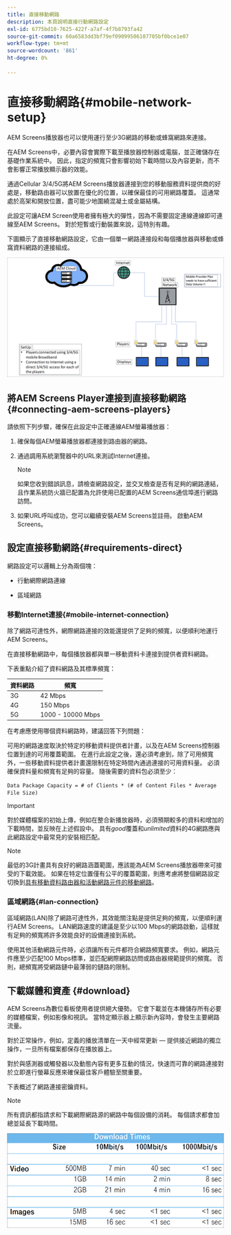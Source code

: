 ```yaml
---
title: 直接移動網路
description: 本頁說明直接行動網路設定
exl-id: 6775bd10-7625-422f-a7af-4f7b8793fa42
source-git-commit: 60a6583dd3bf79ef09099506107705bf0bce1e07
workflow-type: tm+mt
source-wordcount: '861'
ht-degree: 0%

---
```


# 直接移動網路{#mobile-network-setup}

AEM Screens播放器也可以使用運行至少3G網路的移動或蜂窩網路來連接。

在AEM Screens中，必要內容會實際下載至播放器控制器或電腦，並正確儲存在基礎作業系統中。 因此，指定的頻寬只會影響初始下載時間以及內容更新，而不會影響正常播放顯示器的效能。

通過Cellular 3/4/5G將AEM Screens播放器連接到您的移動服務資料提供商的好處是，移動路由器可以放置在優化的位置，以確保最佳的可用網路覆蓋。 這通常處於高架和開放位置，盡可能少地圍繞混凝土或金屬結構。

此設定可讓AEM Screen使用者擁有極大的彈性，因為不需要固定連線連線即可連線至AEM Screens。 對於短暫或行動裝置來說，這特別有趣。

下圖顯示了直接移動網路設定，它由一個單一網路連接段和每個播放器與移動或蜂窩資料網路的連接組成。

![](/help/using/assets/direct-mobile-1.png)

## 將AEM Screens Player連接到直接移動網路{#connecting-aem-screens-players}

請依照下列步驟，確保在此設定中正確連線AEM螢幕播放器：

1. 確保每個AEM螢幕播放器都連接到路由器的網路。

1. 通過調用系統瀏覽器中的URL來測試Internet連接。

   >[!NOTE]
   >如果您收到錯誤訊息，請檢查網路設定，並交叉檢查是否有足夠的網路連結，且作業系統防火牆已配置為允許使用已配置的AEM Screens通信埠進行網路訪問。

1. 如果URL呼叫成功，您可以繼續安裝AEM Screens並註冊。 啟動AEM Screens。

## 設定直接移動網路{#requirements-direct}

網路設定可以邏輯上分為兩個塊：

* 行動網際網路連線

* 區域網路

### 移動Internet連接{#mobile-internet-connection}

除了網路可達性外，網際網路連接的效能還提供了足夠的頻寬，以便順利地運行AEM Screens。

在直接移動網路中，每個播放器都與單一移動資料卡連接到提供者資料網路。

下表重點介紹了資料網路及其標準頻寬：

| 資料網路 | 頻寬 |
|--- |--- |
| 3G | 42 Mbps |
| 4G | 150 Mbps |
| 5G | 1000 - 10000 Mbps |

在考慮應使用哪個資料網路時，建議回答下列問題：

可用的網路速度取決於特定的移動資料提供者計畫，以及在AEM Screens控制器位置到達的可用覆蓋範圍。
在進行此設定之後，還必須考慮到，除了可用頻寬外，一些移動資料提供者計畫還限制在特定時間內通過連接的可用資料量。 必須確保資料量和頻寬有足夠的容量。
隨後需要的資料包必須至少：

`Data Package Capacity = # of Clients * (# of Content Files * Average File Size)`


>[!IMPORTANT]
>對於媒體檔案的初始上傳，例如在整合新播放器時，必須預期較多的資料和增加的下載時間，並反映在上述假設中。 具有&#x200B;*good*&#x200B;覆蓋和&#x200B;*unlimited*&#x200B;資料的4G網路應與此網路設定中最常見的安裝相匹配。

>[!NOTE]
>最低的3G計畫具有良好的網路涵蓋範圍，應該能為AEM Screens播放器帶來可接受的下載效能。 如果在特定位置僅有公平的覆蓋範圍，則應考慮將整個網路設定切換到[具有移動資料路由器和活動網路元件的移動網路](/help/using/mobile-network-router.md)。


### 區域網路{#lan-connection}

區域網路(LAN)除了網路可達性外，其效能關注點是提供足夠的頻寬，以便順利運行AEM Screens。 LAN網路速度的建議是至少以100 Mbps的網路啟動，這樣就有足夠的頻寬將許多效能良好的設備連接到系統。

使用其他活動網路元件時，必須讓所有元件都符合網路頻寬要求。 例如，網路元件應至少匹配100 Mbps標準，並匹配網際網路訪問或路由器規範提供的頻寬。 否則，總頻寬將受網路鏈中最薄弱的鏈路的限制。

## 下載媒體和資產 {#download}

AEM Screens為數位看板使用者提供絕大優勢。 它會下載並在本機儲存所有必要的媒體檔案，例如影像和視訊。 當特定顯示器上顯示新內容時，會發生主要網路流量。

對於正常操作，例如，定義的播放清單在一天中經常更新 — 提供接近網路的獨立操作，一旦所有檔案都保存在播放器上。

對於與感測器或觸發器以及動態內容有更多互動的情況，快速而可靠的網路連接對於立即進行螢幕反應來確保最佳客戶體驗至關重要。

下表概述了網路連接密鑰資料。

>[!NOTE]
>
>所有資訊都指請求和下載網際網路源的網路中每個設備的消耗。 每個請求都會加總並延長下載時間。

![](/help/using/assets/download-times-mobile.png)
